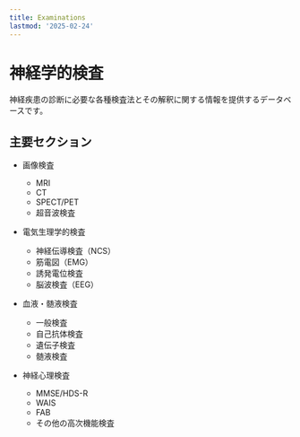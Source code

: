 ```yaml
---
title: Examinations
lastmod: '2025-02-24'
---
```


# 神経学的検査

神経疾患の診断に必要な各種検査法とその解釈に関する情報を提供するデータベースです。

## 主要セクション

- 画像検査
  - MRI
  - CT
  - SPECT/PET
  - 超音波検査

- 電気生理学的検査
  - 神経伝導検査（NCS）
  - 筋電図（EMG）
  - 誘発電位検査
  - 脳波検査（EEG）

- 血液・髄液検査
  - 一般検査
  - 自己抗体検査
  - 遺伝子検査
  - 髄液検査

- 神経心理検査
  - MMSE/HDS-R
  - WAIS
  - FAB
  - その他の高次機能検査 
